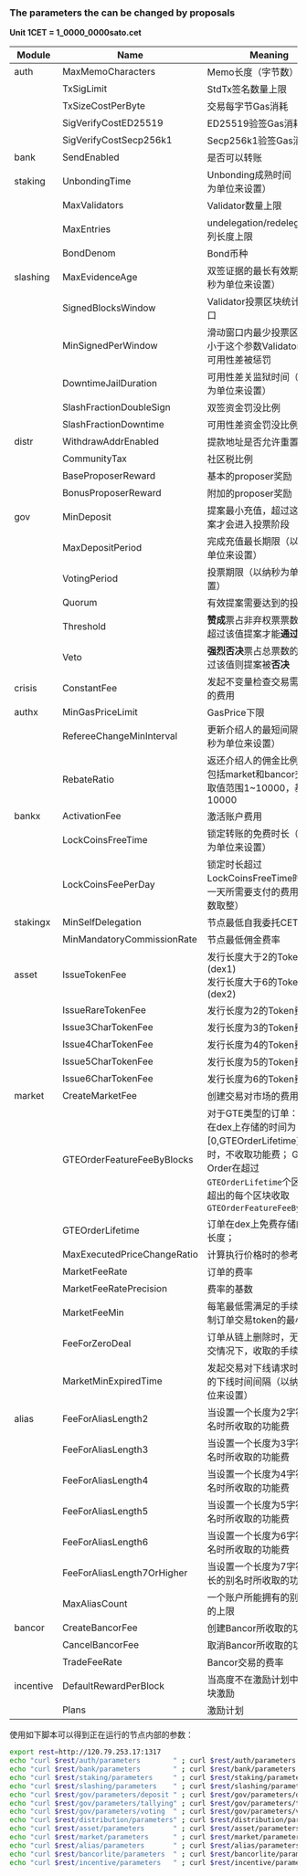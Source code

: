 ### The parameters the can be changed by proposals



**Unit 1CET = 1_0000_0000sato.cet**

| Module    | Name                        | Meaning                                                      |       Current Value |
| --------- | --------------------------- | ------------------------------------------------------------ | ------------------: |
| auth      | MaxMemoCharacters           | Memo长度（字节数）上限                                       |                 512 |
|           | TxSigLimit                  | StdTx签名数量上限                                            |                   7 |
|           | TxSizeCostPerByte           | 交易每字节Gas消耗                                            |                  20 |
|           | SigVerifyCostED25519        | ED25519验签Gas消耗                                           |               11800 |
|           | SigVerifyCostSecp256k1      | Secp256k1验签Gas消耗                                         |               20000 |
| bank      | SendEnabled                 | 是否可以转账                                                 |                true |
| staking   | UnbondingTime               | Unbonding成熟时间（以纳秒为单位来设置）                      |                21天 |
|           | MaxValidators               | Validator数量上限                                            |                  42 |
|           | MaxEntries                  | undelegation/redelegation队列长度上限                        |                   7 |
|           | BondDenom                   | Bond币种                                                     |                 cet |
| slashing  | MaxEvidenceAge              | 双签证据的最长有效期（以纳秒为单位来设置）                   |                21天 |
|           | SignedBlocksWindow          | Validator投票区块统计滑动窗口                                |               10000 |
|           | MinSignedPerWindow          | 滑动窗口内最少投票区块数，小于这个参数Validator 就会因可用性差被惩罚 |                0.05 |
|           | DowntimeJailDuration        | 可用性差关监狱时间（以纳秒为单位来设置）                     |              10分钟 |
|           | SlashFractionDoubleSign     | 双签资金罚没比例                                             |                0.05 |
|           | SlashFractionDowntime       | 可用性差资金罚没比例                                         |              0.0001 |
| distr     | WithdrawAddrEnabled         | 提款地址是否允许重置                                         |                true |
|           | CommunityTax                | 社区税比例                                                   |                0.02 |
|           | BaseProposerReward          | 基本的proposer奖励                                           |                0.01 |
|           | BonusProposerReward         | 附加的proposer奖励                                           |                0.04 |
| gov       | MinDeposit                  | 提案最小充值，超过这个值提案才会进入投票阶段                 |           1_0000CET |
|           | MaxDepositPeriod            | 完成充值最长期限（以纳秒为单位来设置）                       |                14天 |
|           | VotingPeriod                | 投票期限（以纳秒为单位来设置）                               |                 7天 |
|           | Quorum                      | 有效提案需要达到的投票比例                                   |                 40% |
|           | Threshold                   | **赞成**票占非弃权票票数的比例超过该值提案才能**通过**       |                 50% |
|           | Veto                        | **强烈否决**票占总票数的比例超过该值则提案被**否决**         |               33.4% |
| crisis    | ConstantFee                 | 发起不变量检查交易需要支付的费用                             |         10_0000 CET |
| authx     | MinGasPriceLimit            | GasPrice下限                                                 |          20sato.cet |
|           | RefereeChangeMinInterval    | 更新介绍人的最短间隔（以纳秒为单位来设置）                   |                 7天 |
|           | RebateRatio                 | 返还介绍人的佣金比例（目前包括market和bancor交易），取值范围1~10000，基数为10000 | **2000**<br />即20% |
| bankx     | ActivationFee               | 激活账户费用                                                 |                1CET |
|           | LockCoinsFreeTime           | 锁定转账的免费时长（以纳秒为单位来设置）                     |                 7天 |
|           | LockCoinsFeePerDay          | 锁定时长超过LockCoinsFreeTime时，每多一天所需要支付的费用（按天数取整） |             0.01CET |
| stakingx  | MinSelfDelegation           | 节点最低自我委托CET数量                                      |         100_0000CET |
|           | MinMandatoryCommissionRate  | 节点最低佣金费率                                             |                 10% |
| asset     | IssueTokenFee               | 发行长度大于2的Token费用(dex1)<br />发行长度大于6的Token费用(dex2) |               50CET |
|           | IssueRareTokenFee           | 发行长度为2的Token费用                                       |           1_0000CET |
|           | Issue3CharTokenFee          | 发行长度为3的Token费用                                       |             1000CET |
|           | Issue4CharTokenFee          | 发行长度为4的Token费用                                       |              500CET |
|           | Issue5CharTokenFee          | 发行长度为5的Token费用                                       |              200CET |
|           | Issue6CharTokenFee          | 发行长度为6的Token费用                                       |              100CET |
| market    | CreateMarketFee             | 创建交易对市场的费用                                         |              100CET |
|           | GTEOrderFeatureFeeByBlocks  | 对于GTE类型的订单： 当订单在dex上存储的时间为[0,GTEOrderLifetime]区块时，不收取功能费； GTE Order在超过`GTEOrderLifetime`个区块之后, 超出的每个区块收取 `GTEOrderFeatureFeeByBlocks`. |         10 sato.CET |
|           | GTEOrderLifetime            | 订单在dex上免费存储的时间长度；                              |        200000(区块) |
|           | MaxExecutedPriceChangeRatio | 计算执行价格时的参考比例                                     |                 25% |
|           | MarketFeeRate               | 订单的费率                                                   |                  10 |
|           | MarketFeeRatePrecision      | 费率的基数                                                   |      10<sup>4<sup/> |
|           | MarketFeeMin                | 每笔最低需满足的手续费(来控制订单交易token的最小数量)        |             0.01CET |
|           | FeeForZeroDeal              | 订单从链上删除时，无任何成交情况下，收取的手续费             |             0.01CET |
|           | MarketMinExpiredTime        | 发起交易对下线请求时，最快的下线时间间隔（以纳秒为单位来设置） |                 7天 |
| alias     | FeeForAliasLength2          | 当设置一个长度为2字符的别名时所收取的功能费                  |           1_0000CET |
|           | FeeForAliasLength3          | 当设置一个长度为3字符的别名时所收取的功能费                  |             5000CET |
|           | FeeForAliasLength4          | 当设置一个长度为4字符的别名时所收取的功能费                  |             2000CET |
|           | FeeForAliasLength5          | 当设置一个长度为5字符的别名时所收取的功能费                  |             1000CET |
|           | FeeForAliasLength6          | 当设置一个长度为6字符的别名时所收取的功能费                  |              100CET |
|           | FeeForAliasLength7OrHigher  | 当设置一个长度为7字符或更长的别名时所收取的功能费            |               10CET |
|           | MaxAliasCount               | 一个账户所能拥有的别名数量的上限                             |                   5 |
| bancor    | CreateBancorFee             | 创建Bancor所收取的功能费                                     |              100CET |
|           | CancelBancorFee             | 取消Bancor所收取的功能费                                     |              100CET |
|           | TradeFeeRate                | Bancor交易的费率                                             |                  10 |
| incentive | DefaultRewardPerBlock       | 当高度不在激励计划中时的出块激励                             |                2CET |
|           | Plans                       | 激励计划                                                     |                     |



使用如下脚本可以得到正在运行的节点内部的参数：

```bash
export rest=http://120.79.253.17:1317
echo "curl $rest/auth/parameters        " ; curl $rest/auth/parameters
echo "curl $rest/bank/parameters        " ; curl $rest/bank/parameters
echo "curl $rest/staking/parameters     " ; curl $rest/staking/parameters
echo "curl $rest/slashing/parameters    " ; curl $rest/slashing/parameters
echo "curl $rest/gov/parameters/deposit " ; curl $rest/gov/parameters/deposit
echo "curl $rest/gov/parameters/tallying" ; curl $rest/gov/parameters/tallying
echo "curl $rest/gov/parameters/voting  " ; curl $rest/gov/parameters/voting
echo "curl $rest/distribution/parameters" ; curl $rest/distribution/parameters
echo "curl $rest/asset/parameters       " ; curl $rest/asset/parameters
echo "curl $rest/market/parameters      " ; curl $rest/market/parameters
echo "curl $rest/alias/parameters       " ; curl $rest/alias/parameters
echo "curl $rest/bancorlite/parameters  " ; curl $rest/bancorlite/parameters
echo "curl $rest/incentive/parameters   " ; curl $rest/incentive/parameters

```



